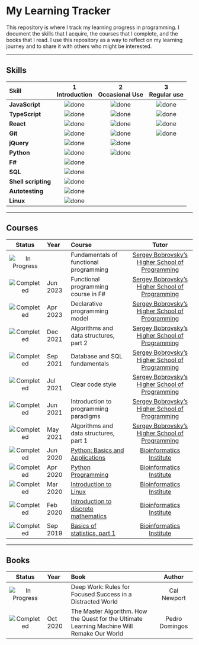 # My Learning Tracker

This repository is where I track my learning progress in programming.
I document the skills that I acquire, the courses that I complete, and the books that I read.
I use this repository as a way to reflect on my learning journey and to share it with others who might be interested.

----

## Skills

[done]: https://user-images.githubusercontent.com/29199184/32275438-8385f5c0-bf0b-11e7-9406-42265f71e2bd.png "Done"

|               Skill              | 1<br>Introduction | 2<br>Occasional Use    | 3<br>Regular use |
|:-------------------------------- |:-----------------:|:----------------------:|:----------------:|
|**JavaScript**                    | ![done][done]     | ![done][done]          | ![done][done]    |
|**TypeScript**                    | ![done][done]     | ![done][done]          | ![done][done]    |
|**React**                         | ![done][done]     | ![done][done]          | ![done][done]    |
|**Git**                           | ![done][done]     | ![done][done]          | ![done][done]    |
|**jQuery**                        | ![done][done]     | ![done][done]          |                  |
|**Python**                        | ![done][done]     | ![done][done]          |                  |
|**F#**                            | ![done][done]     |                        |                  |
|**SQL**                           | ![done][done]     |                        |                  |
|**Shell scripting**               | ![done][done]     |                        |                  |
|**Autotesting**                   | ![done][done]     |                        |                  |
|**Linux**                         | ![done][done]     |                        |                  |

----

## Courses

[//]: # (Status images)

[Completed]: https://user-images.githubusercontent.com/29199184/32275438-8385f5c0-bf0b-11e7-9406-42265f71e2bd.png "Completed"
[In Progress]: https://user-images.githubusercontent.com/29199184/34462881-7305ddac-ee4d-11e7-9b57-589424820da4.png "In Progress"
[Soon]: https://user-images.githubusercontent.com/29199184/34462916-d5c37bd4-ee4d-11e7-9f4a-d57f2243281b.png "Soon"

|            Status           |   Year     | Course                                                          |                Tutor                        |
|:---------------------------:|:-----------|:----------------------------------------------------------------|:-------------------------------------------:|
| ![In Progress][In Progress] |            | Fundamentals of functional programming                          | [Sergey Bobrovsky’s Higher School of Programming] |
| ![Completed][Completed]     | Jun 2023   | Functional programming course in F#                             | [Sergey Bobrovsky’s Higher School of Programming] |
| ![Completed][Completed]     | Apr 2023   | Declarative programming model                                   | [Sergey Bobrovsky’s Higher School of Programming] |
| ![Completed][Completed]     | Dec 2021   | Algorithms and data structures, part 2                          | [Sergey Bobrovsky’s Higher School of Programming] |
| ![Completed][Completed]     | Sep 2021   | Database and SQL fundamentals                                   | [Sergey Bobrovsky’s Higher School of Programming] |
| ![Completed][Completed]     | Jul 2021   | Clear code style                                                | [Sergey Bobrovsky’s Higher School of Programming] |
| ![Completed][Completed]     | Jun 2021   | Introduction to programming paradigms                           | [Sergey Bobrovsky’s Higher School of Programming] |
| ![Completed][Completed]     | May 2021   | Algorithms and data structures, part 1                          | [Sergey Bobrovsky’s Higher School of Programming] |
| ![Completed][Completed]     | Jun 2020   | [Python: Basics and Applications]                               | [Bioinformatics Institute]                        |
| ![Completed][Completed]     | Apr 2020   | [Python Programming]                                            | [Bioinformatics Institute]                        |
| ![Completed][Completed]     | Mar 2020   | [Introduction to Linux]                                         | [Bioinformatics Institute]                        |
| ![Completed][Completed]     | Feb 2020   | [Introduction to discrete mathematics]                          | [Bioinformatics Institute]                        |
| ![Completed][Completed]     | Sep 2019   | [Basics of statistics, part 1]                                  | [Bioinformatics Institute]                        |

[//]: # (Reference links to courses)

[Python: Basics and Applications]: https://stepik.org/course/512/
[Python Programming]: https://stepik.org/course/67/
[Introduction to Linux]: https://stepik.org/course/73/
[Introduction to discrete mathematics]: https://stepik.org/course/902/
[Basics of statistics, part 1]: https://stepik.org/course/76/

[//]: # (Reference links to tutors)

[Bioinformatics Institute]: https://bioinf.me/
[Sergey Bobrovsky’s Higher School of Programming]: https://vk.com/lambda_brain

----

## Books

[Completed]: https://user-images.githubusercontent.com/29199184/32275438-8385f5c0-bf0b-11e7-9406-42265f71e2bd.png "Completed"
[In Progress]: https://user-images.githubusercontent.com/29199184/34462881-7305ddac-ee4d-11e7-9b57-589424820da4.png "In Progress"
[Soon]: https://user-images.githubusercontent.com/29199184/34462916-d5c37bd4-ee4d-11e7-9f4a-d57f2243281b.png "Soon"

|            Status           |   Year     | Book                                                            |                Author                       |
|:---------------------------:|:-----------|:----------------------------------------------------------------|:-------------------------------------------:|
| ![In Progress][In Progress] |            | Deep Work: Rules for Focused Success in a Distracted World      | Cal Newport                                 |
| ![Completed][Completed]     |  Oct 2020  | The Master Algorithm. How the Quest for the Ultimate Learning Machine Will Remake Our World  | Pedro Domingos |

